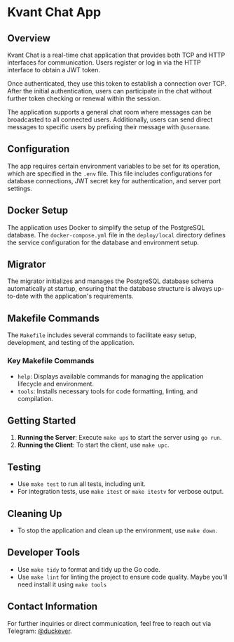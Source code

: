# Kvant Chat App

## Overview
Kvant Chat is a real-time chat application that provides both TCP and HTTP interfaces for communication. Users register or log in via the HTTP interface to obtain a JWT token. 

Once authenticated, they use this token to establish a connection over TCP. After the initial authentication, users can participate in the chat without further token checking or renewal within the session. 

The application supports a general chat room where messages can be broadcasted to all connected users. Additionally, users can send direct messages to specific users by prefixing their message with `@username`. 

## Configuration
The app requires certain environment variables to be set for its operation, which are specified in the `.env` file. This file includes configurations for database connections, JWT secret key for authentication, and server port settings. 

## Docker Setup
The application uses Docker to simplify the setup of the PostgreSQL database. The `docker-compose.yml` file in the `deploy/local` directory defines the service configuration for the database and environment setup.

## Migrator
The migrator initializes and manages the PostgreSQL database schema automatically at startup, ensuring that the database structure is always up-to-date with the application's requirements.

## Makefile Commands
The `Makefile` includes several commands to facilitate easy setup, development, and testing of the application.

### Key Makefile Commands
- `help`: Displays available commands for managing the application lifecycle and environment.
- `tools`: Installs necessary tools for code formatting, linting, and compilation.

## Getting Started
1. **Running the Server**: Execute `make ups` to start the server using `go run`.
2. **Running the Client**: To start the client, use `make upc`.

## Testing
- Use `make test` to run all tests, including unit.
- For integration tests, use `make itest` or `make itestv` for verbose output.

## Cleaning Up
- To stop the application and clean up the environment, use `make down`.

## Developer Tools
- Use `make tidy` to format and tidy up the Go code.
- Use `make lint` for linting the project to ensure code quality.
Maybe you'll need install it using `make tools`

## Contact Information
For further inquiries or direct communication, feel free to reach out via Telegram: [@duckever](https://t.me/duckever).
